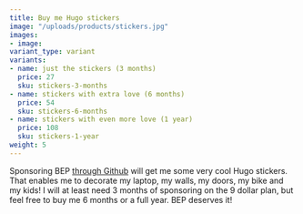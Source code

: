 ```yaml
---
title: Buy me Hugo stickers
image: "/uploads/products/stickers.jpg"
images:
- image:
variant_type: variant
variants:
- name: just the stickers (3 months)
  price: 27
  sku: stickers-3-months
- name: stickers with extra love (6 months)
  price: 54
  sku: stickers-6-months
- name: stickers with even more love (1 year)
  price: 108
  sku: stickers-1-year
weight: 5
---
```


Sponsoring BEP [through Github](https://github.com/sponsors/bep) will get me some very cool Hugo stickers. That enables me to decorate my laptop, my walls, my doors, my bike and my kids! I will at least need 3 months of sponsoring on the 9 dollar plan, but feel free to buy me 6 months or a full year. BEP deserves it!
